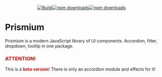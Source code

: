 <div style="width: 100%; display: flex; justify-content: center; align-items: center; flex-wrap: wrap;">
  <a href="https://github.com/koirodev/prismium/actions/workflows/build.yml">
    <img src="https://github.com/koirodev/prismium/workflows/Build/badge.svg" alt="Build">
  </a>
  <a href="https://www.npmjs.com/package/prismium">
    <img src="https://img.shields.io/npm/dt/prismium?style=flat-square&color=red" alt="npm downloads">
  </a>
  <a href="https://www.npmjs.com/package/prismium">
    <img src="https://img.shields.io/npm/dw/prismium?style=flat-square&color=blue" alt="npm downloads">
  </a>
</div>

Prismium
========

Prismium is a modern JavaScript library of UI components. Accordion, filter, dropdown, tooltip in one package.

<h3 style="color: red;">ATTENTION!</h3>
This is a <b style="color: red;">beta version</b>! There is only an accordion module and effects for it!
